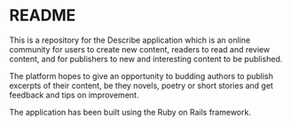 # README

This is a repository for the Describe application which is an online community for users to create new content, readers to read and review content, and for publishers to new and interesting content to be published.

The platform hopes to give an opportunity to budding authors to publish excerpts of their content, be they novels, poetry or short stories and get feedback and tips on improvement.

The application has been built using the Ruby on Rails framework.
